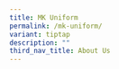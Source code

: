 ```yaml
---
title: MK Uniform
permalink: /mk-uniform/
variant: tiptap
description: ""
third_nav_title: About Us
---
```

